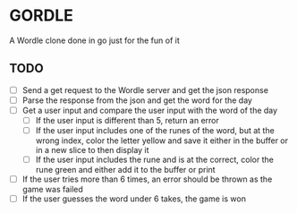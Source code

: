 # GORDLE

A Wordle clone done in go just for the fun of it

## TODO

- [ ] Send a get request to the Wordle server and get the json response
- [ ] Parse the response from the json and get the word for the day
- [ ] Get a user input and compare the user input with the word of the day
  - [ ] If the user input is different than 5, return an error
  - [ ] If the user input includes one of the runes of the word, but at the wrong index, color the letter yellow and save it either in the buffer or in a new slice to then display it
  - [ ] If the user input includes the rune and is at the correct, color the rune green and either add it to the buffer or print
- [ ] If the user tries more than 6 times, an error should be thrown as the game was failed
- [ ] If the user guesses the word under 6 takes, the game is won
